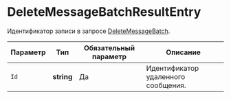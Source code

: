 # DeleteMessageBatchResultEntry

Идентификатор записи в запросе [DeleteMessageBatch](../message/DeleteMessageBatch.md).

Параметр | Тип | Обязательный параметр | Описание
----- | ----- | ----- | -----
`Id` | **string** | Да | Идентификатор удаленного сообщения.